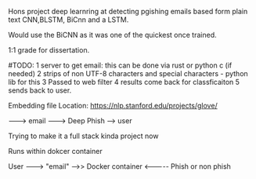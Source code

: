 
Hons project deep learnring at detecting pgishing emails based form plain text CNN,BLSTM, BiCnn and a LSTM.

Would use the BiCNN as it was one of the quickest once trained. 

1:1 grade for dissertation. 

#TODO:
1 server to get email: this can be done via rust or python c (if needed) 
2 strips of non UTF-8 characters and special characters - python lib for this 
3 Passed to web filter
4 results come back for classficaiton 
5 sends back to user. 

Embedding file Location:
https://nlp.stanford.edu/projects/glove/


---> email ---> Deep Phish --> user 

Trying to make it a full stack kinda project now 

Runs within dokcer container 


User ---> "email" -->> Docker container  <----- Phish or non phish 
